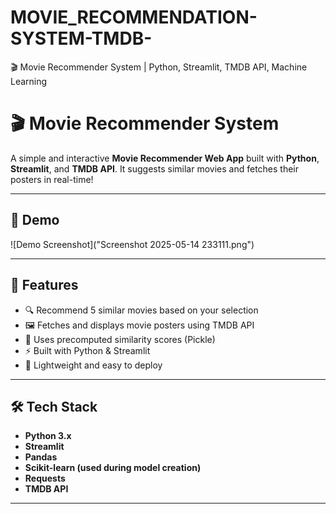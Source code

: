 # MOVIE_RECOMMENDATION-SYSTEM-TMDB-
🎬 Movie Recommender System | Python, Streamlit, TMDB API, Machine Learning

# 🎬 Movie Recommender System

A simple and interactive **Movie Recommender Web App** built with **Python**, **Streamlit**, and **TMDB API**. It suggests similar movies and fetches their posters in real-time!

---

## 📸 Demo

![Demo Screenshot]("Screenshot 2025-05-14 233111.png")


---

## 🚀 Features

- 🔍 Recommend 5 similar movies based on your selection
- 🖼️ Fetches and displays movie posters using TMDB API
- 🧠 Uses precomputed similarity scores (Pickle)
- ⚡ Built with Python & Streamlit
- 💾 Lightweight and easy to deploy

---

## 🛠️ Tech Stack

- **Python 3.x**
- **Streamlit**
- **Pandas**
- **Scikit-learn (used during model creation)**
- **Requests**
- **TMDB API**

---

